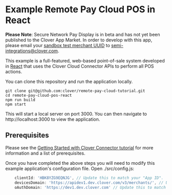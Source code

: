 # Example Remote Pay Cloud POS in React

**Please Note**: Secure Network Pay Display is in beta and has not yet been published to the Clover App Market. In order to develop with this app, please email your [sandbox test merchant UUID](https://docs.clover.com/build/merchant-id-and-api-token-for-development/#get-your-test-merchants-uuid-mid) to semi-integrations@clover.com.

This example is a full-featured, web-based point-of-sale system developed in [React](https://reactjs.org/) that uses the Clover Cloud Connector APIs to perform all POS actions.

You can clone this repository and run the application locally.

    git clone git@github.com:clover/remote-pay-cloud-tutorial.git
    cd remote-pay-cloud-pos-react
    npm run build
    npm start 
    
This will start a local server on port 3000. You can then navigate to http://localhost:3000 to view the application.    
    
## Prerequisites
Please see the [Getting Started with Clover Connector tutorial](https://docs.clover.com/build/getting-started-with-clover-connector/) for more information and a list of prerequisites.

Once you have completed the above steps you will need to modify this example application's configuration file.  Open ./src/config.js:

```javascript
    clientId: 'HBK8YZG9EQNJG', // Update this to match your "App ID".  From the Clover Developer Dashboard find your app, select "settings" and your "App ID" will be displayed.
    devicesDomain: 'https://apidev1.dev.clover.com/v3/merchants/', // Update this to match the environment you are hitting, e.g. https://apisandbox.dev.clover.com/v3/merchants/
    oAuthDomain: 'https://dev1.dev.clover.com' // Update this to match the environment you are hitting, e.g. https://sandbox.dev.clover.com
```
